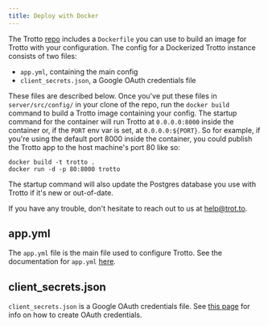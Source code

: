 ```yaml
---
title: Deploy with Docker
---
```


The Trotto [repo](https://github.com/trotto/go-links) includes a `Dockerfile` you can use to
build an image for Trotto with your configuration. The config for a Dockerized Trotto instance
consists of two files:

- `app.yml`, containing the main config
- `client_secrets.json`, a Google OAuth credentials file

These files are described below. Once you've put these files in `server/src/config/` in your clone of the repo, run
the `docker build` command to build a Trotto image containing your config. The startup command for the container will
run Trotto at `0.0.0.0:8000` inside the container or, if the `PORT` env var is set, at `0.0.0.0:${PORT}`. So for
example, if you're using the default port 8000 inside the container, you could publish the Trotto app to the host
machine's port 80 like so:

```
docker build -t trotto .
docker run -d -p 80:8000 trotto
``` 

The startup command will also update the Postgres database you use with Trotto if it's new or out-of-date.

If you have any trouble, don't hesitate to reach out to us at [help@trot.to](mailto:help@trot.to).

## app.yml

The `app.yml` file is the main file used to configure Trotto. See the documentation for
`app.yml` [here](/docs/deploy/app-yml-config-file).

## client_secrets.json

`client_secrets.json` is a Google OAuth credentials file. See [this page](/docs/deploy/creating-oauth-credentials) for
info on how to create OAuth credentials.
